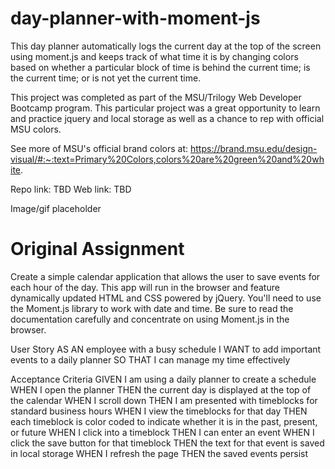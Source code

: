 # day-planner-with-moment-js
This day planner automatically logs the current day at the top of the screen using 
moment.js and keeps track of what time it is by changing colors based on whether a 
particular block of time is behind the current time; is the current time; or is not 
yet the current time.

This project was completed as part of the MSU/Trilogy Web Developer Bootcamp program. 
This particular project was a great opportunity to learn and practice jquery and 
local storage as well as a chance to rep with official MSU colors. 

See more of MSU's official brand colors at: https://brand.msu.edu/design-visual/#:~:text=Primary%20Colors,colors%20are%20green%20and%20white.

Repo link: TBD
Web link: TBD

Image/gif placeholder

# Original Assignment
Create a simple calendar application that allows the user to save events for each hour of the day. This app will run in the browser and feature dynamically updated HTML and CSS powered by jQuery.
You'll need to use the Moment.js library to work with date and time. Be sure to read the documentation carefully and concentrate on using Moment.js in the browser.

User Story
AS AN employee with a busy schedule
I WANT to add important events to a daily planner
SO THAT I can manage my time effectively

Acceptance Criteria
GIVEN I am using a daily planner to create a schedule
WHEN I open the planner
THEN the current day is displayed at the top of the calendar
WHEN I scroll down
THEN I am presented with timeblocks for standard business hours
WHEN I view the timeblocks for that day
THEN each timeblock is color coded to indicate whether it is in the past, present, or future
WHEN I click into a timeblock
THEN I can enter an event
WHEN I click the save button for that timeblock
THEN the text for that event is saved in local storage
WHEN I refresh the page
THEN the saved events persist

